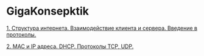 # GigaKonsepktik

[1. Структура интернета. Взаимодействие клиента и сервера. Введение в протоколы.](./1.md)

[2. MAC и IP адреса. DHCP. Протоколы TCP, UDP.](./2.md)
